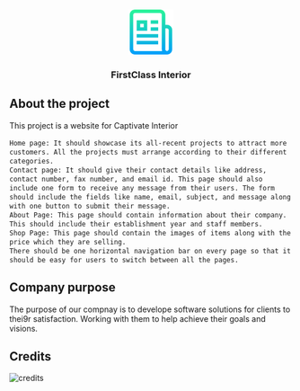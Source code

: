 
<!-- PROJECT LOGO -->
<br />
<p align="center">
  <a href="https://github.com/othneildrew/Best-README-Template">
    <img src="images/logo.png" alt="Logo" width="80" height="80">
  </a>

  <h3 align="center">FirstClass Interior</h3>

</p>




## About the project

This project is a website for Captivate Interior

    Home page: It should showcase its all-recent projects to attract more customers. All the projects must arrange according to their different categories.
    Contact page: It should give their contact details like address, contact number, fax number, and email id. This page should also include one form to receive any message from their users. The form should include the fields like name, email, subject, and message along with one button to submit their message.
    About Page: This page should contain information about their company. This should include their establishment year and staff members.
    Shop Page: This page should contain the images of items along with the price which they are selling.
    There should be one horizontal navigation bar on every page so that it should be easy for users to switch between all the pages.

## Company purpose

The purpose of our compnay is to develope software solutions for clients to thei9r satisfaction. Working with them to help achieve their goals and visions.


## Credits

<img src="images/credits.pnga" alt="credits">

